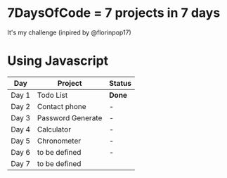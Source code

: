 # 7DaysOfCode = 7 projects in 7 days 

It's my challenge (inpired by @florinpop17)

# Using Javascript

Day | Project | Status
------------ | ------------ | -------------
Day 1 | Todo List | **Done**
Day 2 | Contact phone | -
Day 3 | Password Generate | -
Day 4 | Calculator | -
Day 5 | Chronometer | -
Day 6 | to be defined | -
Day 7 | to be defined || -
